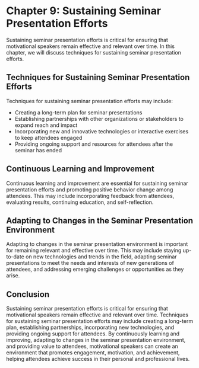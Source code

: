 Chapter 9: Sustaining Seminar Presentation Efforts
==================================================

Sustaining seminar presentation efforts is critical for ensuring that motivational speakers remain effective and relevant over time. In this chapter, we will discuss techniques for sustaining seminar presentation efforts.

Techniques for Sustaining Seminar Presentation Efforts
------------------------------------------------------

Techniques for sustaining seminar presentation efforts may include:

* Creating a long-term plan for seminar presentations
* Establishing partnerships with other organizations or stakeholders to expand reach and impact
* Incorporating new and innovative technologies or interactive exercises to keep attendees engaged
* Providing ongoing support and resources for attendees after the seminar has ended

Continuous Learning and Improvement
-----------------------------------

Continuous learning and improvement are essential for sustaining seminar presentation efforts and promoting positive behavior change among attendees. This may include incorporating feedback from attendees, evaluating results, continuing education, and self-reflection.

Adapting to Changes in the Seminar Presentation Environment
-----------------------------------------------------------

Adapting to changes in the seminar presentation environment is important for remaining relevant and effective over time. This may include staying up-to-date on new technologies and trends in the field, adapting seminar presentations to meet the needs and interests of new generations of attendees, and addressing emerging challenges or opportunities as they arise.

Conclusion
----------

Sustaining seminar presentation efforts is critical for ensuring that motivational speakers remain effective and relevant over time. Techniques for sustaining seminar presentation efforts may include creating a long-term plan, establishing partnerships, incorporating new technologies, and providing ongoing support for attendees. By continuously learning and improving, adapting to changes in the seminar presentation environment, and providing value to attendees, motivational speakers can create an environment that promotes engagement, motivation, and achievement, helping attendees achieve success in their personal and professional lives.
